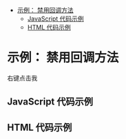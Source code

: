 <!-- START doctoc generated TOC please keep comment here to allow auto update -->
<!-- DON'T EDIT THIS SECTION, INSTEAD RE-RUN doctoc TO UPDATE -->


- [示例： 禁用回调方法](#demo-disabled-callback)
  - [JavaScript 代码示例](#example-code)
  - [HTML 代码示例](#example-html)

<!-- END doctoc generated TOC please keep comment here to allow auto update -->

# 示例： 禁用回调方法

<span class="context-menu-one btn btn-neutral">右键点击我</span>

## JavaScript 代码示例

<script type="text/javascript" class="showcase">
$(function(){
    $.contextMenu({
        selector: '.context-menu-one', 
        callback: function(key, options) {
            var message = "你点击了： " + key;
            $('#msg').text(message); 
        },
        items: {
            "edit": {
                name: "可点击", 
                icon: "edit", 
                disabled: function(){ return false; }
            },
            "cut": {
                name: "已禁用", 
                icon: "cut", 
                disabled: function(){ return true; }
            }
        }
    });
});
</script>

## HTML 代码示例

<div style="display:none;" class="showcase" data-showcase-import=".context-menu-one"></div>
<div id="msg"></div>